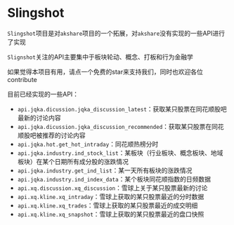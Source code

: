 # Slingshot

`Slingshot`项目是对`akshare`项目的一个拓展，对`akshare`没有实现的一些API进行了实现

`Slignshot`关注的API主要集中于板块轮动、概念、打板和行为金融学

如果觉得本项目有用，请点一个免费的star来支持我们，同时也欢迎各位contribute

目前已经实现的一些API：

- `api.jqka.dicussion.jqka_discussion_latest`：获取某只股票在同花顺股吧最新的讨论内容
- `api.jqka.dicussion.jqka_discussion_recommended`：获取某只股票在同花顺股吧被推荐的讨论内容
- `api.jqka.hot.get_hot_intraday`：同花顺热榜分时
- `api.jqka.industry.ind_stock_list`：某板块（行业板块、概念板块、地域板块）在某个日期所有成分股的涨跌情况
- `api.jqka.industry.get_ind_list`：某一天所有板块的涨跌情况
- `api.jqka.industry.ind_index_data`：某个板块同花顺指数的日频数据
- `api.xq.discussion.xq_discussion`：雪球上关于某只股票最新的讨论
- `api.xq.kline.xq_intraday`：雪球上获取的某只股票最近的分时数据
- `api.xq.kline.xq_trades`：雪球上获取的某只股票最近的成交明细
- `api.xq.kline.xq_snapshot`：雪球上获取的某只股票最近的盘口快照
